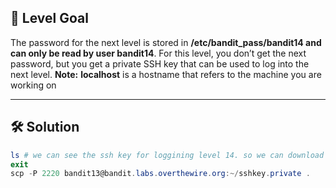 ## 🔐 Level Goal

The password for the next level is stored in **/etc/bandit_pass/bandit14 and can only be read by user bandit14**. For this level, you don’t get the next password, but you get a private SSH key that can be used to log into the next level. **Note:** **localhost** is a hostname that refers to the machine you are working on

---

## 🛠️ Solution

```powershell
ls # we can see the ssh key for loggining level 14. so we can download it to our own computer
exit
scp -P 2220 bandit13@bandit.labs.overthewire.org:~/sshkey.private .

```